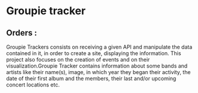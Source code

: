 # Groupie tracker


## Orders : 
Groupie Trackers consists on receiving a given API and manipulate the data contained in it,
in order to create a site, displaying the information. This project also focuses on the
creation of events and on their visualization.Groupie Tracker contains information about
some bands and artists like their name(s), image, in which year they began their activity,
the date of their first album and the members, their last and/or upcoming concert locations etc.